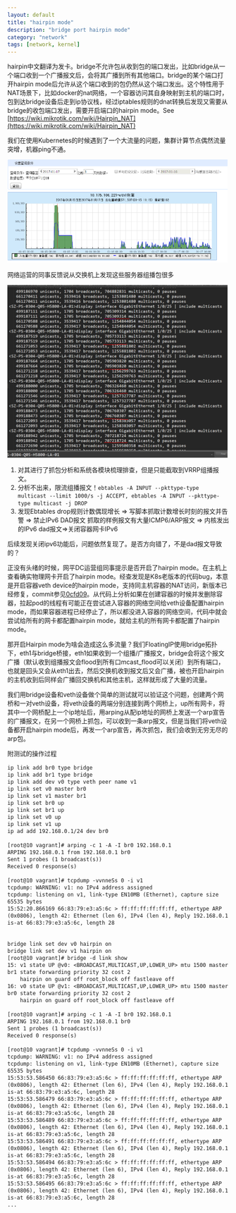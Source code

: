```yaml
---
layout: default               
title: "hairpin mode"              
description: "bridge port hairpin mode"
category: "network"
tags: [network, kernel]       
---
```

 
hairpin中文翻译为发卡。bridge不允许包从收到包的端口发出，比如bridge从一个端口收到一个广播报文后，会将其广播到所有其他端口。bridge的某个端口打开hairpin mode后允许从这个端口收到的包仍然从这个端口发出。这个特性用于NAT场景下，比如docker的nat网络，一个容器访问其自身映射到主机的端口时，包到达bridge设备后走到ip协议栈，经过iptables规则的dnat转换后发现又需要从bridge的收包端口发出，需要开启端口的hairpin mode。See [https://wiki.mikrotik.com/wiki/Hairpin_NAT](https://wiki.mikrotik.com/wiki/Hairpin_NAT)
 
我们在使用Kubernetes的时候遇到了一个大流量的问题，集群计算节点偶然流量突增，机器ping不通。

<img src="/images/hairpin-1.png" width="500px"> 

网络运营的同事反馈说从交换机上发现这些服务器组播包很多

<img src="/images/hairpin-2.png" width="500px"> 

1. 对其进行了抓包分析和系统各模块梳理排查，但是只能截取到VRRP组播报文。
1. 分析不出来，限流组播报文！```ebtables -A INPUT --pkttype-type multicast --limit 1000/s -j ACCEPT, ebtables -A INPUT --pkttype-type multicast -j DROP```
1. 发现Ebtables drop规则计数偶现增长 => 写脚本抓取计数增长时刻的报文并告警 => 禁止IPv6 DAD报文
抓取的样例报文有大量ICMP6/ARP报文 => 内核发出的IPv6 dad报文=>关闭容器网卡IPv6

后续发现关闭ipv6功能后，问题依然复现了。是否方向错了，不是dad报文导致的？

正没有头绪的时候，网平DC运营组同事提示是否开启了hairpin mode。在主机上查看确实物理网卡开启了hairpin mode。经查发现是K8s老版本的代码bug，本意是开启容器veth device的hairpin mode，支持同主机容器的NAT访问，新版本已经修复，commit参见[0cfd09](https://github.com/kubernetes/kubernetes/commit/0cfd09e16160d4f954f810190353a112a0b560ed)。从代码上分析如果在创建容器的时候并发删除容器，拉起pod的线程有可能正在尝试进入容器的网络空间给veth设备配置hairpin mode，而如果容器进程已经停止了，所以都没进入容器的网络空间，代码中就会尝试给所有的网卡都配置hairpin mode，就给主机的所有网卡都配置了hairpin mode。

那开启Hairpin mode为啥会造成这么多流量？我们FloatingIP使用bridge拓扑下，eth1与bridge桥接，eth1如果收到一个组播/广播报文，bridge会将这个报文广播（默认收到组播报文会flood到所有口mcast_flood可以关闭）到所有端口，也就是回头又会从eth1出去，然后交换机收到报文后又会广播，被也开启hairpin的主机收到后同样会广播回交换机和其他主机，这样就形成了大量的流量。

我们用bridge设备和veth设备做个简单的测试就可以验证这个问题，创建两个网桥和一对veth设备，将veth设备的两端分别连接到两个网桥上，up所有网卡，将其中一个网桥配上一个ip地址后，用arping从配ip地址的网桥上发送一个arp宣告的广播报文，在另一个网桥上抓包，可以收到一条arp报文，但是当我们将veth设备都开启hairpin mode后，再发一个arp宣告，再次抓包，我们会收到无穷无尽的arp包。

附测试的操作过程

```
ip link add br0 type bridge
ip link add br1 type bridge
ip link add dev v0 type veth peer name v1
ip link set v0 master br0
ip link set v1 master br1
ip link set br0 up
ip link set br1 up
ip link set v0 up
ip link set v1 up
ip ad add 192.168.0.1/24 dev br0

[root@10 vagrant]# arping -c 1 -A -I br0 192.168.0.1
ARPING 192.168.0.1 from 192.168.0.1 br0
Sent 1 probes (1 broadcast(s))
Received 0 response(s)

[root@10 vagrant]# tcpdump -vvnneSs 0 -i v1
tcpdump: WARNING: v1: no IPv4 address assigned
tcpdump: listening on v1, link-type EN10MB (Ethernet), capture size 65535 bytes
15:52:20.866169 66:83:79:e3:a5:6c > ff:ff:ff:ff:ff:ff, ethertype ARP (0x0806), length 42: Ethernet (len 6), IPv4 (len 4), Reply 192.168.0.1 is-at 66:83:79:e3:a5:6c, length 28


bridge link set dev v0 hairpin on
bridge link set dev v1 hairpin on
[root@10 vagrant]# bridge -d link show
15: v1 state UP @v0: <BROADCAST,MULTICAST,UP,LOWER_UP> mtu 1500 master br1 state forwarding priority 32 cost 2 
    hairpin on guard off root_block off fastleave off 
16: v0 state UP @v1: <BROADCAST,MULTICAST,UP,LOWER_UP> mtu 1500 master br0 state forwarding priority 32 cost 2 
    hairpin on guard off root_block off fastleave off
   
[root@10 vagrant]# arping -c 1 -A -I br0 192.168.0.1
ARPING 192.168.0.1 from 192.168.0.1 br0
Sent 1 probes (1 broadcast(s))
Received 0 response(s)

[root@10 vagrant]# tcpdump -vvnneSs 0 -i v1
tcpdump: WARNING: v1: no IPv4 address assigned
tcpdump: listening on v1, link-type EN10MB (Ethernet), capture size 65535 bytes
15:53:53.586450 66:83:79:e3:a5:6c > ff:ff:ff:ff:ff:ff, ethertype ARP (0x0806), length 42: Ethernet (len 6), IPv4 (len 4), Reply 192.168.0.1 is-at 66:83:79:e3:a5:6c, length 28
15:53:53.586479 66:83:79:e3:a5:6c > ff:ff:ff:ff:ff:ff, ethertype ARP (0x0806), length 42: Ethernet (len 6), IPv4 (len 4), Reply 192.168.0.1 is-at 66:83:79:e3:a5:6c, length 28
15:53:53.586489 66:83:79:e3:a5:6c > ff:ff:ff:ff:ff:ff, ethertype ARP (0x0806), length 42: Ethernet (len 6), IPv4 (len 4), Reply 192.168.0.1 is-at 66:83:79:e3:a5:6c, length 28
15:53:53.586491 66:83:79:e3:a5:6c > ff:ff:ff:ff:ff:ff, ethertype ARP (0x0806), length 42: Ethernet (len 6), IPv4 (len 4), Reply 192.168.0.1 is-at 66:83:79:e3:a5:6c, length 28
15:53:53.586494 66:83:79:e3:a5:6c > ff:ff:ff:ff:ff:ff, ethertype ARP (0x0806), length 42: Ethernet (len 6), IPv4 (len 4), Reply 192.168.0.1 is-at 66:83:79:e3:a5:6c, length 28
15:53:53.586495 66:83:79:e3:a5:6c > ff:ff:ff:ff:ff:ff, ethertype ARP (0x0806), length 42: Ethernet (len 6), IPv4 (len 4), Reply 192.168.0.1 is-at 66:83:79:e3:a5:6c, length 28
...
```